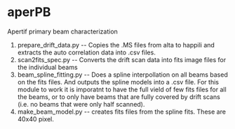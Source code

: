 # aperPB
Apertif primary beam characterization


1. prepare_drift_data.py -- Copies the .MS files from alta to happili and extracts the auto correlation data into .csv files.
2. scan2fits_spec.py -- Converts the drift scan data into fits image files for the individual beams
3. beam_spline_fitting.py -- Does a spline interpollation on all beams based on the fits files. And outputs the spline models into a .csv file. For this module to work it is imporatnt to have the full vield of few fits files for all the beams, or to only have beams that are fully covered by drift scans (i.e. no beams that were only half scanned).
4. make_beam_model.py -- creates fits files from the spline fits. These are 40x40 pixel.
